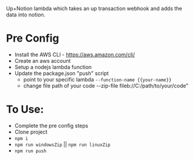 Up+Notion lambda which takes an up transaction webhook and adds the data into notion.

# Pre Config

- Install the AWS CLI - https://aws.amazon.com/cli/
- Create an aws account
- Setup a nodejs lambda function
- Update the package.json "push" script
  - point to your specific lambda `--function-name {{your-name}}`
  - change file path of your code --zip-file fileb://C:/path/to/your/code"

# To Use:

- Complete the pre config steps
- Clone project
- `npm i`
- `npm run windowsZip` || `npm run linuxZip`
- `npm run push`
